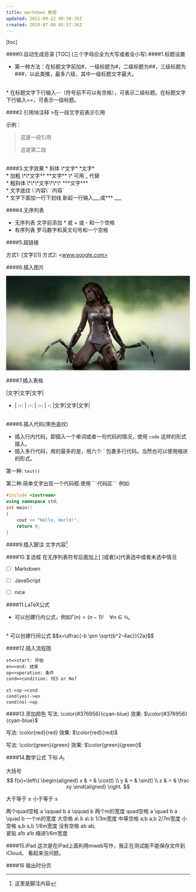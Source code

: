 ```yaml
---
title: markdown 教程
updated: 2022-09-22 00:50:35Z
created: 2019-07-04 05:57:36Z
---
```





[toc]

####0.自动生成目录
[TOC]  (三个字母应全为大写或者全小写)
####1.标题设置

* 第一种方法：在标题文字前加#，一级标题为#，二级标题为##，三级标题为###，以此类推，最多六级，其中一级标题文字最大。
<br>
* 在标题文字下行输入--（符号前不可以有空格），可表示二级标题。在标题文字下行输入==，可表示一级标题。

####2.引用块注释
\>在一段文字前表示引用

示例：
>这是一段引用
>
>这是第二段
<br>
####3.文字效果
* 斜体     \*文字*     *文字*   
<br>
* 加粗     \*\*文字**  **文字**
  \* 可用 _ 代替
<br>
* 粗斜体 \*\*\*文字\*\*\*  ***文字***
<br>
* 文字底纹 \`内容\`  `内容`
<br>
* 文字下面加一行下划线 
新起一行输入___或***
___


####4.无序列表
* 无序列表
文字前添加 * 或 + 或 - 和一个空格
* 有序列表
罗马数字和英文句号和一个空格


####5.超链接

方式1:  [文字][1]
方式2: <www.google.com>




####6.插入图片

![](../../_resources/1-5.jpg)

####7.插入表格

|文字|文字|文字|
- | :-: | :-: | :-: | -:
|文字|文字|文字|

<br>
####8.插入代码(黑色底纹)

* 插入行内代码，即插入一个单词或者一句代码的情况，使用 `code` 这样的形式插入。
* 插入多行代码，用的最多的是，用六个 ` 包裹多行代码。当然也可以使用缩进的形式。


第一种: `test()`

第二种:简单文字出现一个代码框.使用     \```代码区```
例如: 
```c++
#include <iostream>
using namespace std;
int main()
{
    cout << "Hello, World!";
    return 0;
}
```

####9.插入脚注
文字内容[^1]




####10.复选框
在无序列表符号后面加上[ ]或者[x]代表选中或者未选中情况
- [ ] Markdown  
- [ ] JavaScript
- [ ] nice


####11.LaTeX公式
* 可以创建行内公式，例如$\Gamma(n)=(n-1)!\quad\forall n\in\mathbb N$。
<br>
* 可以创建行间公式
$$x=\dfrac{-b \pm \sqrt{b^2-4ac}}{2a}$$

####12.插入流程图

```flow 
st=>start: 开始 
en=>end: 结束
op=>operation: 条件
cond=>condition: YES or No?

st->op->cond
cond(yes)->en
cond(no)->op
```

####13.添加颜色
写法: \color{#376956}{cyan-blue}
效果: $\color{#376956}{cyan-blue}$


写法: \color{red}{red}
效果: $\color{red}{red}$


写法: \color{green}{green}
效果: $\color{green}{green}$




####14.数学公式
下标  $A_1$

大括号
$$ f(x)=\left\{
\begin{aligned}
x & = & \cos(t) \\
y & = & \sin(t) \\
z & = & \frac xy
\end{aligned}
\right.
$$

大于等于 $\ge$
小于等于 $\le$


两个quad空格	a \qquad b	a \qquad b	两个m的宽度
quad空格	   a \quad b	a \quad b	一个m的宽度
大空格	a\ b	a\ b	1/3m宽度
中等空格	a\;b	a\;b	2/7m宽度
小空格	a\,b	a\,b	1/6m宽度
没有空格	ab	ab\,	 
紧贴	a\!b	a\!b	缩进1/6m宽度

####15.iPad
这次是在iPad上面利用mweb写作，我正在测试能不能保存文件到iCloud。
看起来没问题。

####16 输出时分页
<div STYLE="page-break-after: always;"></div>


[^1]:这里是脚注内容
















